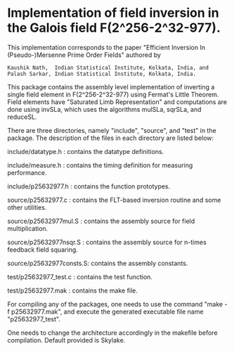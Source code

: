 # Implementation of field inversion in the Galois field F(2^256-2^32-977).

This implementation corresponds to the paper "Efficient Inversion In (Pseudo-)Mersenne Prime Order Fields" 
authored by

    Kaushik Nath,  Indian Statistical Institute, Kolkata, India, and   
    Palash Sarkar, Indian Statistical Institute, Kolkata, India.

This package contains the assembly level implementation of inverting a single field element in F(2^256-2^32-977)
using Fermat's Little Theorem. Field elements have "Saturated Limb Representation" and computations are 
done using invSLa, which uses the algorithms mulSLa, sqrSLa, and reduceSL.

There are three directories, namely "include", "source", and "test" in the package. The description of the 
files in each directory are listed below:

include/datatype.h  	:  contains the datatype definitions.

include/measure.h   	:  contains the timing definition for measuring performance.

include/p25632977.h    	:  contains the function prototypes.

source/p25632977.c	:  contains the FLT-based inversion routine and some other utilities.

source/p25632977mul.S	:  contains the assembly source for field multiplication.

source/p25632977nsqr.S	:  contains the assembly source for n-times feedback field squaring.

source/p25632977consts.S:  contains the assembly constants.

test/p25632977_test.c	:  contains the test function.

test/p25632977.mak	:  contains the make file.
    
For compiling any of the packages, one needs to use the command "make -f p25632977.mak", and execute the generated 
executable file name "p25632977_test".

One needs to change the architecture accordingly in the makefile before compilation. Default provided is Skylake.
